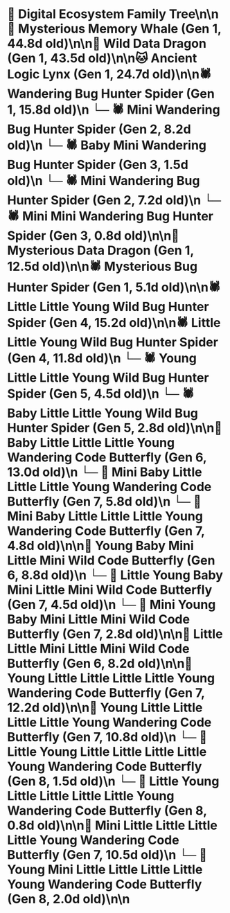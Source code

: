# 🌳 Digital Ecosystem Family Tree\n\n🐋 Mysterious Memory Whale (Gen 1, 44.8d old)\n\n🐉 Wild Data Dragon (Gen 1, 43.5d old)\n\n🐱 Ancient Logic Lynx (Gen 1, 24.7d old)\n\n🕷️ Wandering Bug Hunter Spider (Gen 1, 15.8d old)\n  └─ 🕷️ Mini Wandering Bug Hunter Spider (Gen 2, 8.2d old)\n    └─ 🕷️ Baby Mini Wandering Bug Hunter Spider (Gen 3, 1.5d old)\n  └─ 🕷️ Mini Wandering Bug Hunter Spider (Gen 2, 7.2d old)\n    └─ 🕷️ Mini Mini Wandering Bug Hunter Spider (Gen 3, 0.8d old)\n\n🐉 Mysterious Data Dragon (Gen 1, 12.5d old)\n\n🕷️ Mysterious Bug Hunter Spider (Gen 1, 5.1d old)\n\n🕷️ Little Little Young Wild Bug Hunter Spider (Gen 4, 15.2d old)\n\n🕷️ Little Little Young Wild Bug Hunter Spider (Gen 4, 11.8d old)\n  └─ 🕷️ Young Little Little Young Wild Bug Hunter Spider (Gen 5, 4.5d old)\n  └─ 🕷️ Baby Little Little Young Wild Bug Hunter Spider (Gen 5, 2.8d old)\n\n🦋 Baby Little Little Little Young Wandering Code Butterfly (Gen 6, 13.0d old)\n  └─ 🦋 Mini Baby Little Little Little Young Wandering Code Butterfly (Gen 7, 5.8d old)\n  └─ 🦋 Mini Baby Little Little Little Young Wandering Code Butterfly (Gen 7, 4.8d old)\n\n🦋 Young Baby Mini Little Mini Wild Code Butterfly (Gen 6, 8.8d old)\n  └─ 🦋 Little Young Baby Mini Little Mini Wild Code Butterfly (Gen 7, 4.5d old)\n  └─ 🦋 Mini Young Baby Mini Little Mini Wild Code Butterfly (Gen 7, 2.8d old)\n\n🦋 Little Little Mini Little Mini Wild Code Butterfly (Gen 6, 8.2d old)\n\n🦋 Young Little Little Little Little Young Wandering Code Butterfly (Gen 7, 12.2d old)\n\n🦋 Young Little Little Little Little Young Wandering Code Butterfly (Gen 7, 10.8d old)\n  └─ 🦋 Little Young Little Little Little Little Young Wandering Code Butterfly (Gen 8, 1.5d old)\n  └─ 🦋 Little Young Little Little Little Little Young Wandering Code Butterfly (Gen 8, 0.8d old)\n\n🦋 Mini Little Little Little Little Young Wandering Code Butterfly (Gen 7, 10.5d old)\n  └─ 🦋 Young Mini Little Little Little Little Young Wandering Code Butterfly (Gen 8, 2.0d old)\n\n